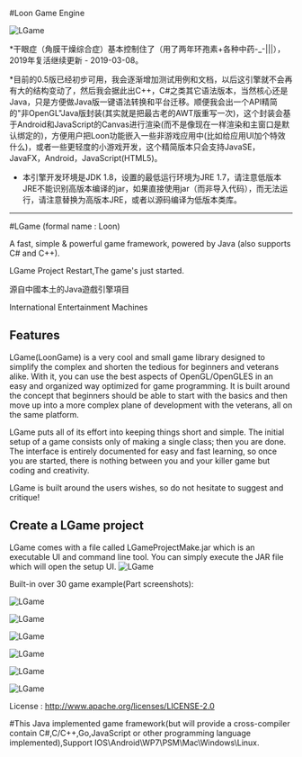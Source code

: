 #Loon Game Engine

![LGame](https://raw.github.com/cping/LGame/master/engine_logo.png "engine_logo")

*干眼症（角膜干燥综合症）基本控制住了（用了两年环孢素+各种中药-_-|||），2019年复活继续更新 - 2019-03-08。

*目前的0.5版已经初步可用，我会逐渐增加测试用例和文档，以后这引擎就不会再有大的结构变动了，然后我会据此出C++，C#之类其它语法版本，当然核心还是Java，只是方便做Java版一键语法转换和平台迁移。顺便我会出一个API精简的"非OpenGL"Java版封装(其实就是把最古老的AWT版重写一次)，这个封装会基于Android和JavaScript的Canvas进行渲染(而不是像现在一样渲染和主窗口是默认绑定的)，方便用户把Loon功能嵌入一些非游戏应用中(比如给应用UI加个特效什么)，或者一些更轻度的小游戏开发，这个精简版本只会支持JavaSE，JavaFX，Android，JavaScript(HTML5)。

* 本引擎开发环境是JDK 1.8，设置的最低运行环境为JRE 1.7，请注意低版本JRE不能识别高版本编译的jar，如果直接使用jar（而非导入代码），而无法运行，请注意替换为高版本JRE，或者以源码编译为低版本类库。
_________

#LGame (formal name : Loon)

A fast, simple & powerful game framework, powered by Java (also supports C# and C++).

LGame Project Restart,The game's just started.

源自中國本土的Java遊戲引擎項目

International Entertainment Machines

## Features
LGame(LoonGame) is a very cool and small game library designed to simplify the complex and shorten the tedious for beginners and veterans alike. With it, you can use the best aspects of OpenGL/OpenGLES in an easy and organized way optimized for game programming. It is built around the concept that beginners should be able to start with the basics and then move up into a more complex plane of development with the veterans, all on the same platform.

LGame puts all of its effort into keeping things short and simple. The initial setup of a game consists only of making a single class; then you are done. The interface is entirely documented for easy and fast learning, so once you are started, there is nothing between you and your killer game but coding and creativity.

LGame is built around the users wishes, so do not hesitate to suggest and critique!

## Create a LGame project
LGame comes with a file called LGameProjectMake.jar which is an executable UI and command line tool. You can simply execute the JAR file which will open the setup UI.
![LGame](https://raw.github.com/cping/LGame/master/install.png "install")

Built-in over 30 game example(Part screenshots):

![LGame](https://raw.github.com/cping/LGame/master/e0x.png "0")

![LGame](https://raw.github.com/cping/LGame/master/e1x.png "1")

![LGame](https://raw.github.com/cping/LGame/master/e2x.png "2")

![LGame](https://raw.github.com/cping/LGame/master/e3x.png "3")

![LGame](https://raw.github.com/cping/LGame/master/e4x.png "4")

![LGame](https://raw.github.com/cping/LGame/master/live2dsupport.png "live2d_support")

License : http://www.apache.org/licenses/LICENSE-2.0

#This Java implemented game framework(but will provide a cross-compiler contain C#,C/C++,Go,JavaScript or other programming language implemented),Support IOS\Android\WP7\PSM\Mac\Windows\Linux.